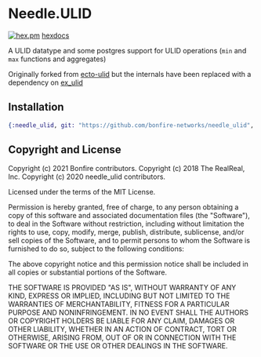 # Needle.ULID

[![hex.pm](https://img.shields.io/hexpm/v/needle_ulid)](https://hex.pm/packages/needle_ulid)
[hexdocs](https://hexdocs.pm/needle_ulid)

A ULID datatype and some postgres support for ULID operations (`min` and `max` functions and aggregates)

Originally forked from
[ecto-ulid](https://github.com/TheRealReal/ecto-ulid) but the internals have been replaced with a dependency on [ex_ulid](https://github.com/omgnetwork/ex_ulid) 

## Installation

```elixir
{:needle_ulid, git: "https://github.com/bonfire-networks/needle_ulid", branch: "main"}
```

## Copyright and License

Copyright (c) 2021 Bonfire contributors.
Copyright (c) 2018 The RealReal, Inc.
Copyright (c) 2020 needle_ulid contributors.

Licensed under the terms of the MIT License.

Permission is hereby granted, free of charge, to any person obtaining
a copy of this software and associated documentation files (the
"Software"), to deal in the Software without restriction, including
without limitation the rights to use, copy, modify, merge, publish,
distribute, sublicense, and/or sell copies of the Software, and to
permit persons to whom the Software is furnished to do so, subject to
the following conditions:

The above copyright notice and this permission notice shall be
included in all copies or substantial portions of the Software.

THE SOFTWARE IS PROVIDED "AS IS", WITHOUT WARRANTY OF ANY KIND,
EXPRESS OR IMPLIED, INCLUDING BUT NOT LIMITED TO THE WARRANTIES OF
MERCHANTABILITY, FITNESS FOR A PARTICULAR PURPOSE AND
NONINFRINGEMENT. IN NO EVENT SHALL THE AUTHORS OR COPYRIGHT HOLDERS BE
LIABLE FOR ANY CLAIM, DAMAGES OR OTHER LIABILITY, WHETHER IN AN ACTION
OF CONTRACT, TORT OR OTHERWISE, ARISING FROM, OUT OF OR IN CONNECTION
WITH THE SOFTWARE OR THE USE OR OTHER DEALINGS IN THE SOFTWARE.
